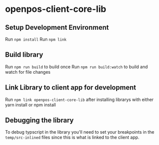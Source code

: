 # openpos-client-core-lib

## Setup Development Environment
Run `npm install`
Run `npm link`

## Build library
Run `npm run build` to build once
Run `npm run build:watch` to build and watch for file changes

## Link Library to client app for development
Run `npm link openpos-client-core-lib` after installing librarys with either yarn install or npm install

## Debugging the library
To debug typscript in the library you'll need to set your breakpoints in the `temp/src-inlined` files since this is what is linked to the client app.
